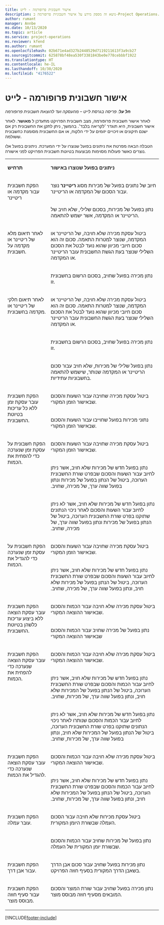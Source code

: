 ```yaml
---
title: אישור חשבונית פרופורמה - לייט
description: נושא זה מספק מידע על אישור חשבוניות פרופורמה ב-Project Operations.
author: rumant
manager: Annbe
ms.date: 10/13/2020
ms.topic: article
ms.service: project-operations
ms.reviewer: kfend
ms.author: rumant
ms.openlocfilehash: 02b671e4ad327b2448529d7119211613f3a9cb27
ms.sourcegitcommit: 625878bf48ea530f3381843be0e778cebbbf1922
ms.translationtype: HT
ms.contentlocale: he-IL
ms.lasthandoff: 10/30/2020
ms.locfileid: "4176522"
---
```

# <a name="confirm-a-proforma-invoice---lite"></a>אישור חשבונית פרופורמה - לייט

_**חל על**: פריסה בגרסת לייט – מהעסקה ועד להוצאת חשבונית פרופורמה_


לאחר אישור חשבונית פרופורמה, מצב חשבונית הפרויקט מתעדכן ל **מאושר**. לאחר אישור חשבונית, היא תוגדר 'לקריאה בלבד'. בהמשך, ניתן לתקן את החשבונית רק אם ישנם תיקונים או זיכויים יזומים על ידי הלקוח, או אם החשבונית מסומנת כחשבונית ששולמה.

הטבלה הבאה מפרטת את ניתונים בפועל שנוצרו על ידי המערכת. ניתונים בפועל אלו נוצרים כאשר פעולות מסוימות מבוצעות בטיוטת חשבונית הפרויקט לפני אישורה.

<table border="0" cellspacing="0" cellpadding="0">
    <tbody>
        <tr>
            <td width="216" valign="top">
                <p>
                    <strong>תרחיש</strong>
                </p>
            </td>
            <td width="808" valign="top">
                <p>
                    <strong>ניתונים בפועל שנוצרו באישור</strong>
                </p>
            </td>
        </tr>
        <tr>
            <td width="216" rowspan="2" valign="top">
                <p>
הפקת חשבונית עבור מקדמה או ריטיינר </p>
            </td>
            <td width="408" valign="top">
                <p>
חיוב של נתונים בפועל של מכירות מסוג <strong>ריטיינר</strong> נוצר עבור הסכום של המקדמה או הריטיינר.
                </p>
            </td>
        </tr>
        <tr>
            <td width="408" valign="top">
                <p>
נתון בפועל של מכירות, בסכום שלילי, שלא חויב של הריטיינר או המקדמה, אשר ישמש להתאמה.
                </p>
            </td>
        </tr>
        <tr>
            <td width="216" rowspan="2" valign="top">
                <p>
לאחר תיאום מלא של ריטיינר או מקדמה על חשבונית.
                </p>
            </td>
            <td width="408" valign="top">
                <p>
ביטול עסקת מכירה שלא חויבה, של הריטיינר או המקדמה, שנוצר למטרות התאמה. סכום זה הוא סכום חיובי מכיוון שהוא נועד לבטל את הסכום השלילי שנוצר בעת הגשת החשבונית עובר הריטיינר או המקדמה.
                </p>
            </td>
        </tr>
        <tr>
            <td width="408" valign="top">
                <p>
נתון מכירה בפועל שחויב, בסכום הרשום בחשבונית זו.
                </p>
            </td>
        </tr>
        <tr>
            <td width="216" rowspan="3" valign="top">
                <p>
לאחר תיאום חלקי של ריטיינר או מקדמה בחשבונית.
                </p>
            </td>
            <td width="408" valign="top">
                <p>
ביטול עסקת מכירה שלא חויבה, של הריטיינר או המקדמה, שנוצר למטרות התאמה. סכום זה הוא סכום חיובי מכיוון שהוא נועד לבטל את הסכום השלילי שנוצר בעת הגשת החשבונית עובר הריטיינר או המקדמה.
                </p>
            </td>
        </tr>
        <tr>
            <td width="408" valign="top">
                <p>
נתון מכירה בפועל שחויב, בסכום הרשום בחשבונית זו.
                </p>
            </td>
        </tr>
        <tr>
            <td width="408" valign="top">
                <p>
נתון בפועל שלילי של מכירות, שלא חויב עבור סכום הריטיינר או המקדמה שנותר, שישמש להתאמה בחשבוניות עתידיות.
                </p>
            </td>
        </tr>
        <tr>
            <td width="216" rowspan="2" valign="top">
                <p>
הפקת חשבונית עובר עסקת זמן ללא כל עריכות בטיוטת החשבונית.
                </p>
            </td>
            <td width="408" valign="top">
                <p>
ביטול עסקת מכירה שחויבה עבור השעות והסכום שבאישור הזמן המקורי.
                </p>
            </td>
        </tr>
        <tr>
            <td width="408" valign="top">
                <p>
נתוני מכירות בפועל שחוייבו עבור השעות והסכום שבאישור הזמן המקורי.
                </p>
            </td>
        </tr>
        <tr>
            <td width="216" rowspan="3" valign="top">
                <p>
הפקת חשבונית על עסקת זמן שנערכה כדי להפחית את הכמות.
                </p>
            </td>
            <td width="408" valign="top">
                <p>
ביטול עסקת מכירה שחויבה עבור השעות והסכום שבאישור הזמן המקורי.
                </p>
            </td>
        </tr>
        <tr>
            <td width="408" valign="top">
                <p>
‏‫נתון בפועל חדש של מכירות שלא חויב, אשר ניתן לחיוב עבור השעות והסכום שבפרט שורת החשבונית הערוכה, ביטול של הנתון בפועל של מכירות ונתון בפועל שווה ערך, של מכירה, שחויב.
                </p>
            </td>
        </tr>
        <tr>
            <td width="408" valign="top">
                <p>
‏‫נתון בפועל חדש של מכירות שלא חויב, אשר לא ניתן לחיוב עבור השעות והסכום לאחר ניכוי הנתונים שתוקנו בפרט שורת החשבונית הערוכה, ביטול של הנתון בפועל של מכירות ונתון בפועל שווה ערך, של מכירה, שחויב.
                </p>
            </td>
        </tr>
        <tr>
            <td width="216" rowspan="2" valign="top">
                <p>
הפקת חשבונית על עסקת זמן שנערכה כדי להגדיל את הכמות.
                </p>
            </td>
            <td width="408" valign="top">
                <p>
ביטול עסקת מכירה שחויבה עבור השעות והסכום שבאישור הזמן המקורי.
                </p>
            </td>
        </tr>
        <tr>
            <td width="408" valign="top">
                <p>
‏‫נתון בפועל חדש של מכירות שלא חויב, אשר ניתן לחיוב עבור השעות והסכום שבפרט שורת החשבונית הערוכה, ביטול של הנתון בפועל של מכירות שלא חויב, ונתון בפועל שווה ערך, של מכירה, שחויב.
                </p>
            </td>
        </tr>
        <tr>
            <td width="216" rowspan="2" valign="top">
                <p>
הפקת חשבונית עובר עסקת הוצאה ללא ביצוע עריכות כלשהן בטיוטת החשבונית.
                </p>
            </td>
            <td width="408" valign="top">
                <p>
ביטול עסקת מכירה שלא חויבה עבור הכמות והסכום שבאישור ההוצאה המקורי.
                </p>
            </td>
        </tr>
        <tr>
            <td width="408" valign="top">
                <p>
נתון בפועל של מכירה שחויב עבור הכמות והסכום שבאישור ההוצאה המקורי </p>
            </td>
        </tr>
        <tr>
            <td width="216" rowspan="3" valign="top">
                <p>
הפקת חשבונית עובר עסקת הוצאה שנערכה כדי להפחית את הכמות.
                </p>
            </td>
            <td width="408" valign="top">
                <p>
ביטול עסקת מכירה שלא חויבה עבור הכמות והסכום שבאישור ההוצאה המקורי.
                </p>
            </td>
        </tr>
        <tr>
            <td width="408" valign="top">
                <p>
‏‫נתון בפועל חדש של מכירות שלא חויב, אשר ניתן לחיוב עבור הכמות והסכום שבפרט שורת החשבונית הערוכה, ביטול של הנתון בפועל של המכירות שלא חויב, ונתון בפועל שווה ערך, של מכירות, שחויב.
                </p>
            </td>
        </tr>
        <tr>
            <td width="408" valign="top">
                <p>
‏‫נתון בפועל חדש של מכירות שלא חויב, אשר לא ניתן לחיוב עבור הכמות והסכום שנותרו לאחר ניכוי הנתונים שתוקנו בפרט שורת החשבונית הערוכה, ביטול של הנתון בפועל של המכירות שלא חויב, ונתון בפועל שווה ערך, של מכירות, שחויב.
                </p>
            </td>
        </tr>
        <tr>
            <td width="216" rowspan="2" valign="top">
                <p>
הפקת חשבונית עובר עסקת הוצאה שנערכה כדי להגדיל את הכמות.
                </p>
            </td>
            <td width="408" valign="top">
                <p>
ביטול עסקת מכירה שלא חויבה עבור הכמות והסכום שבאישור ההוצאה המקורי.
                </p>
            </td>
        </tr>
        <tr>
            <td width="408" valign="top">
                <p>
‏‫נתון בפועל חדש של מכירות שלא חויב, אשר ניתן לחיוב עבור הכמות והסכום שבפרט שורת החשבונית הערוכה, ביטול של הנתון בפועל של המכירות שלא חויב, ונתון בפועל שווה ערך, של מכירות, שחויב. 
                </p>
            </td>
        </tr>
        <tr>
            <td width="216" rowspan="2" valign="top">
                <p>
הפקת חשבונית עובר עמלה.
                </p>
            </td>
            <td width="408" valign="top">
                <p>
ביטול עסקת מכירות שלא חויבה עבור הסכום העמלה שבשורת היומן המקורית.
                </p>
            </td>
        </tr>
        <tr>
            <td width="408" valign="top">
                <p>
נתון בפועל של מכירות שחויב עבור הכמות והסכום שבשורת יומן המקורית של העמלה.
                </p>
            </td>
        </tr>
        <tr>
            <td width="216" valign="top">
                <p>
הפקת חשבונית עבור אבן דרך.
                </p>
            </td>
            <td width="408" valign="top">
                <p>
נתון מכירות בפועל שחויב עבור סכום אבן הדרך בשאבן הדרך המקורית בסעיף חוזה הפרויקט.
                </p>
            </td>
        </tr>
        <tr>
            <td width="216" valign="top">
                <p>
הפקת חשבונית עבור סעיף חוזה מבוסס מוצר.
                </p>
            </td>
            <td width="408" valign="top">
                <p>
נתון מכירה בפועל שחויב עבור שורת המוצר והסכום המובאים מסעיף חוזה מבוסס מוצר.
                </p>
            </td>
        </tr>
    </tbody>
</table>


[!INCLUDE[footer-include](../../includes/footer-banner.md)]